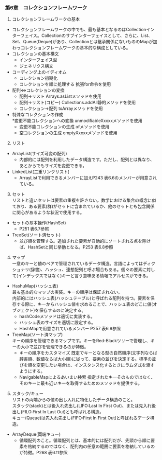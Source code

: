 ### 第6章　コレクションフレームワーク
1. コレクションフレームワークの基本
* コレクションフレームワークの中でも、最も基本となるのはCollectionインターフェイス。Collectionのサブインターフェイスとして、さらに、List、Set、Queue(Deque)があり、Collectionとは継承関係にないもののMapが加わっコレクションフレームワークの基本的な構成としている。  
* コレクションの基本構文  
  * インターフェイス型  
  * ジェネリクス構文  
* コーディング上のイディオム  
  * コレクション初期化  
  * コレクションを順に処理する 拡張for命令を使用  
* 配列⇔コレクションの変換  
  * 配列→リスト Arrays.asListメソッドを使用  
  * 配列→リスト(コピー) Collections.addAll静的メソッドを使用  
  * コレクション→配列 toArrayメソッドを使用  
* 特殊なコレクションの作成  
  *変更不能コレクションへの変換 unmodifiableXxxxxメソッドを使用  
  * 変更不能コレクションの生成 ofメソッドを使用  
  * 空コレクションの生成  emptyXxxxxメソッドを使用  
2. リスト  
* ArrayList(サイズ可変の配列)  
  * 内部的には配列を利用したデータ構造です。ただし、配列とは異なり、あとからでもサイズを変更できる。  
* LinkedList(二重リンクリスト)  
  * ArrayListで利用できるメンバーに加えP243 表6.6のメンバーが用意されている。  
3. セット  
リストと違いセットは要素の重複を許さない。数学における集合の概念に似ており、ある要素(群)がセットに含まれているか、他のセットとも包含関係に関心があるような状況で使用する。  
* セットの基本操作(HashSet)  
  * P251 表6.7参照  
* TreeSet(ソート済セット)  
  * 並び順を管理する。追加された要素が自動的にソートされる点を除けば、HashSetと同じ挙動となる。P253 表6.8参照  
4. マップ  
一意のキーと値のペアで管理されているデータ構造。言語によってはディクショナリ(辞書)、ハッシュ、連想配列と呼ぶ場合もある。個々の要素に対して(インデックスではなく)キーと言う意味ある情報でアルセスができる。  
* HashuMap(ハッシュ表)  
最も基本的なマップの実装。キーの順序は保証されない。  
内部的にはハッシュ表(ハッシュテーブル)と呼ばれる配列を持つ。要素を保存する際に、キーからハッシュ値を求めることで、ハッシュ表のどこに値(オブジェクト)を保存するのに決定する。 
  * hashCodeメソッドは適切に実装する。  
  * ハッシュ表のサイズを適切に設定する。  
  * HashMapで用意されているメンバー P257 表6.9参照  
* TreeMap(ソート済マップ)  
キーの順序を管理できるマップです。キーをRed-Blackツリーで管理し、キーの大小で並びを管理できるのが特徴。  
  * キーの順序をカスタマイズ 既定でキーとなる型の自然順序(文字列ならば辞書順、数値ならば大小順)に従って、要素の並びを決定する。標準の並びを順を変更したい場合は、インスタンス化するときにラムダ式を渡すようにする。  
  * NavigableMapによるあいまい検索  指定されたキーそのものではなく、そのキーに最も近いキーを取得するためのメソッドを提供する。  
5. スタック/キュー  
リストの両端からの値の出し入れに特化したデータ構造のこと。  
スタック(stack)とは後入れ先出し(LIFO:Last In First Out)、または先入れ後出し(FILO:First In Last Out)とも呼ばれる構造。  
キュー(Queue)は先入れ先出し(FIFO:First In First Out)と呼ばれるデータ構造。  
* ArrayDeque(両端キュー)  
  * 循環配列のこと。循環配列とは、基本的には配列だが、先頭から順に要素を格納するのではなく、配列内の任意の範囲に要素を格納しているのが特徴。P268 表6.11参照  
